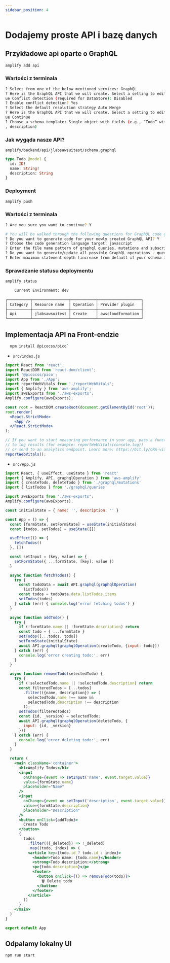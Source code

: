 ```yaml
---
sidebar_position: 4
---
```


# Dodajemy proste API i bazę danych
## Przykładowe api oparte o GraphQL
```bash
amplify add api
```
### Wartości z terminala
```bash
? Select from one of the below mentioned services: GraphQL
? Here is the GraphQL API that we will create. Select a setting to edit or contin
ue Conflict detection (required for DataStore): Disabled
? Enable conflict detection? Yes
? Select the default resolution strategy Auto Merge
? Here is the GraphQL API that we will create. Select a setting to edit or contin
ue Continue
? Choose a schema template: Single object with fields (e.g., “Todo” with ID, name
, description)
```

### Jak wygąda nasze API?
`amplify/backend/api/jlabsawsuitest/schema.graphql`
```graphql
type Todo @model {
  id: ID!
  name: String!
  description: String
}
```

### Deployment
```bash
amplify push
```

### Wartości z terminala
```bash
? Are you sure you want to continue? Y

# You will be walked through the following questions for GraphQL code generation
? Do you want to generate code for your newly created GraphQL API? Y
? Choose the code generation language target: javascript
? Enter the file name pattern of graphql queries, mutations and subscriptions: src/graphql/**/*.js
? Do you want to generate/update all possible GraphQL operations - queries, mutations and subscriptions? Y
? Enter maximum statement depth [increase from default if your schema is deeply nested]: 2
```

### Sprawdzanie statusu deploymentu
```bash
amplify status
```

```bash
    Current Environment: dev
    
┌──────────┬────────────────┬───────────┬───────────────────┐
│ Category │ Resource name  │ Operation │ Provider plugin   │
├──────────┼────────────────┼───────────┼───────────────────┤
│ Api      │ jlabsawsuitest │ Create    │ awscloudformation │
└──────────┴────────────────┴───────────┴───────────────────┘
```

<!-- ```bash
amplify console api
```

### Testowanie API
```bash
amplify mock api
```
### Testowy payload API
```graphql
mutation createTodo {
  createTodo(input: {
    name: "Placki"
    description: "bardzo lubię"
  }) {
    id
    name
    description
  }
}

query listTodos {
  listTodos {
    items {
      id
      description
      name
    }
  }
}
``` -->

## Implementacja API na Front-endzie
```bash
  npm install @picocss/pico`
```
- `src/index.js`
```jsx
import React from 'react';
import ReactDOM from 'react-dom/client';
import '@picocss/pico';
import App from './App';
import reportWebVitals from './reportWebVitals';
import { Amplify } from 'aws-amplify';
import awsExports from './aws-exports';
Amplify.configure(awsExports);

const root = ReactDOM.createRoot(document.getElementById('root'));
root.render(
  <React.StrictMode>
    <App />
  </React.StrictMode>
);

// If you want to start measuring performance in your app, pass a function
// to log results (for example: reportWebVitals(console.log))
// or send to an analytics endpoint. Learn more: https://bit.ly/CRA-vitals
reportWebVitals();
```

- `src/App.js`
```jsx
import React, { useEffect, useState } from 'react'
import { Amplify, API, graphqlOperation } from 'aws-amplify'
import { createTodo, deleteTodo } from './graphql/mutations'
import { listTodos } from './graphql/queries'

import awsExports from "./aws-exports";
Amplify.configure(awsExports);

const initialState = { name: '', description: '' }

const App = () => {
  const [formState, setFormState] = useState(initialState)
  const [todos, setTodos] = useState([])

  useEffect(() => {
    fetchTodos()
  }, [])

  const setInput = (key, value) => {
    setFormState({ ...formState, [key]: value })
  }

  async function fetchTodos() {
    try {
      const todoData = await API.graphql(graphqlOperation(
        listTodos))
      const todos = todoData.data.listTodos.items
      setTodos(todos)
    } catch (err) { console.log('error fetching todos') }
  }

  async function addTodo() {
    try {
      if (!formState.name || !formState.description) return
      const todo = { ...formState }
      setTodos([...todos, todo])
      setFormState(initialState)
      await API.graphql(graphqlOperation(createTodo, {input: todo}))
    } catch (err) {
      console.log('error creating todo:', err)
    }
  }

  async function removeTodo(selectedTodo) {
    try {
      if (!selectedTodo.name || !selectedTodo.description) return
      const filteredTodos = [...todos]
        .filter(({name, description}) => (
          selectedTodo.name !== name && 
          selectedTodo.description !== description
        ));
      setTodos(filteredTodos)
      const {id, _version} = selectedTodo;
      await API.graphql(graphqlOperation(deleteTodo, {
        input: {id, _version}
      }))
    } catch (err) {
      console.log('error deleting todo:', err)
    }
  }

  return (
    <main className='container'>
      <h1>Amplify Todos</h1>
      <input
        onChange={event => setInput('name', event.target.value)}
        value={formState.name}
        placeholder="Name"
      />
      <input
        onChange={event => setInput('description', event.target.value)}
        value={formState.description}
        placeholder="Description"
      />
      <button onClick={addTodo}>
        Create Todo
      </button>
      {
        todos
          .filter(({_deleted}) => !_deleted)
          .map((todo, index) => (
          <article key={todo.id ? todo.id : index}>
            <header>Todo name: {todo.name}</header>
            <strong>Todo description:</strong>
            <p>{todo.description}</p>
            <footer>
              <button onClick={() => removeTodo(todo)}>
                🗑 Delete todo
              </button>
            </footer>
          </article>
        ))
      }
    </main>
  )
}

export default App
```

## Odpalamy lokalny UI
```bash
npm run start
```